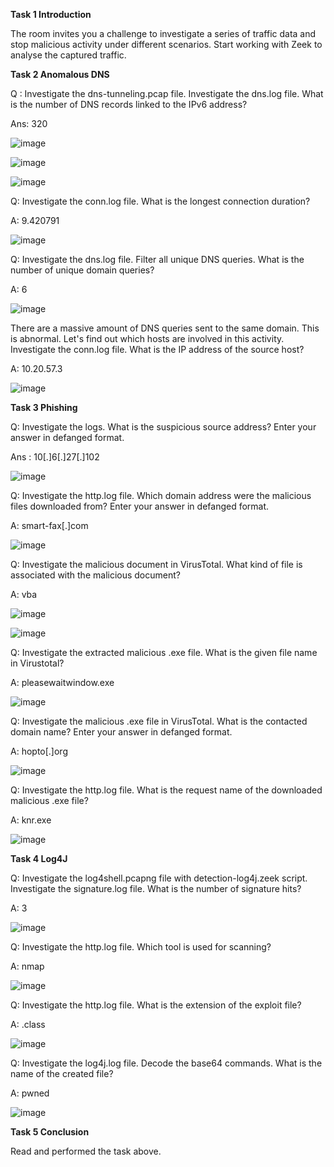 **Task 1  Introduction**

The room invites you a challenge to investigate a series of traffic data and stop malicious activity under different scenarios. 
Start working with Zeek to analyse the captured traffic.

**Task 2  Anomalous DNS**

Q : Investigate the dns-tunneling.pcap file. Investigate the dns.log file. What is the number of DNS records linked to the IPv6 address?

Ans: 320

![image](https://github.com/SURYASNAIR1/Cybersecurity-/assets/123303806/5a6aa79e-ea76-407c-b695-25980708d6ff)

![image](https://github.com/SURYASNAIR1/Cybersecurity-/assets/123303806/bf6b217b-a882-4d18-9f10-1b950ec1b67b)

![image](https://github.com/SURYASNAIR1/Cybersecurity-/assets/123303806/1c912d12-b2df-4043-9484-b26486602ad1)

Q: Investigate the conn.log file. What is the longest connection duration?

A: 9.420791

![image](https://github.com/SURYASNAIR1/Cybersecurity-/assets/123303806/e4121a6d-3351-47f6-9892-22d024b0854b)

Q: Investigate the dns.log file. Filter all unique DNS queries. What is the number of unique domain queries?

A: 6

![image](https://github.com/SURYASNAIR1/Cybersecurity-/assets/123303806/39863489-3796-49e4-a86b-1b38958b1847)

There are a massive amount of DNS queries sent to the same domain. 
This is abnormal.
Let's find out which hosts are involved in this activity. 
Investigate the conn.log file.
What is the IP address of the source host?

A: 10.20.57.3

![image](https://github.com/SURYASNAIR1/Cybersecurity-/assets/123303806/261a45ae-32f7-41c2-8100-0990f613bbb2)

**Task 3  Phishing**

Q: Investigate the logs. What is the suspicious source address? Enter your answer in defanged format.

Ans : 10[.]6[.]27[.]102

![image](https://github.com/SURYASNAIR1/Cybersecurity-/assets/123303806/b76a67ff-cc5f-4d0c-bfd6-e4ae2faf560f)

Q: Investigate the http.log file. Which domain address were the malicious files downloaded from? Enter your answer in defanged format.

A: smart-fax[.]com

![image](https://github.com/SURYASNAIR1/Cybersecurity-/assets/123303806/31597f44-b34d-4d46-8fa2-60d5e182d785)

Q: Investigate the malicious document in VirusTotal. What kind of file is associated with the malicious document?

A: vba

![image](https://github.com/SURYASNAIR1/Cybersecurity-/assets/123303806/d1cf87c9-68d5-4504-8682-6e8d0d06afe9)

![image](https://github.com/SURYASNAIR1/Cybersecurity-/assets/123303806/b9667f37-2704-4606-8eb9-11755771fd8e)

Q: Investigate the extracted malicious .exe file. What is the given file name in Virustotal?

A: pleasewaitwindow.exe

![image](https://github.com/SURYASNAIR1/Cybersecurity-/assets/123303806/dfa6abff-bcaf-43cd-abe8-69b6258a66e5)

Q: Investigate the malicious .exe file in VirusTotal. What is the contacted domain name? Enter your answer in defanged format.

A: hopto[.]org

![image](https://github.com/SURYASNAIR1/Cybersecurity-/assets/123303806/40bf2d29-8d8c-43ce-871e-719f14d3fbed)

Q: Investigate the http.log file. What is the request name of the downloaded malicious .exe file?

A: knr.exe

![image](https://github.com/SURYASNAIR1/Cybersecurity-/assets/123303806/dd1c1ac5-a2d3-4484-9ac0-f1693c98e35b)

**Task 4  Log4J**

Q: Investigate the log4shell.pcapng file with detection-log4j.zeek script. Investigate the signature.log file. What is the number of signature hits?

A: 3

![image](https://github.com/SURYASNAIR1/Cybersecurity-/assets/123303806/e39706a5-799a-479a-82b3-41c91bd311b3)

Q: Investigate the http.log file. Which tool is used for scanning?

A: nmap

![image](https://github.com/SURYASNAIR1/Cybersecurity-/assets/123303806/a92bc35d-67af-4a19-8f25-8922dfaf6cb4)

Q: Investigate the http.log file. What is the extension of the exploit file?

A: .class

![image](https://github.com/SURYASNAIR1/Cybersecurity-/assets/123303806/ba98db16-6c6b-4ee2-a18e-ebae087f4c0f)

Q: Investigate the log4j.log file. Decode the base64 commands. What is the name of the created file?

A: pwned

![image](https://github.com/SURYASNAIR1/Cybersecurity-/assets/123303806/1fe8cb3c-438b-4a1d-bbc6-042ebf595fa2)

**Task 5  Conclusion**

Read and performed the task above.

